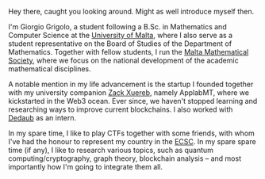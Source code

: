 Hey there, caught you looking around. Might as well introduce myself then.

I'm Giorgio Grigolo, a student following a B.Sc. in Mathematics and Computer Science at the [University of Malta](https://um.edu.mt), where I also serve as a student representative on the Board of Studies of the Department of Mathematics. Together with fellow students, I run the [Malta Mathematical Society](https://www.facebook.com/MaltaMathSoc/), where we focus on the national development of the academic mathematical disciplines.

A notable mention in my life advancement is the startup I founded together with my university companion [Zack Xuereb](https://github.com/Zack-Xb), namely ApplabMT, where we kickstarted in the Web3 ocean. Ever since, we haven't stopped learning and researching ways to improve current blockchains. I also worked with [Dedaub](https://dedaub.com) as an intern.

In my spare time, I like to play CTFs together with some friends, with whom I've had the honour to represent my country in the [ECSC](https://ecsc.eu/). In my spare spare time (if any), I like to research various topics, such as quantum computing/cryptography, graph theory, blockchain analysis – and most importantly how I'm going to integrate them all.

